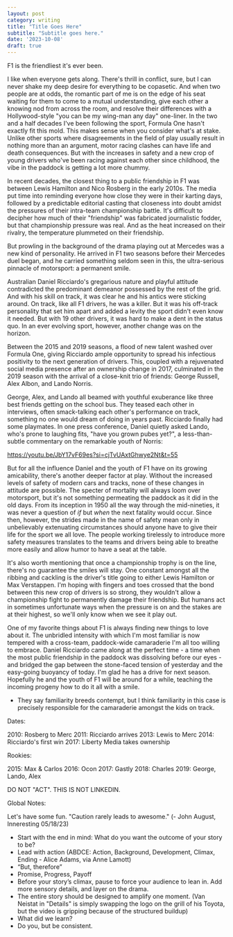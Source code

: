 ```yaml
---
layout: post
category: writing
title: "Title Goes Here"
subtitle: "Subtitle goes here."
date: '2023-10-08'
draft: true
---
```


F1 is the friendliest it's ever been.

I like when everyone gets along. There's thrill in conflict, sure, but I can never shake my deep desire for everything to be copasetic. And when two people are at odds, the romantic part of me is on the edge of his seat waiting for them to come to a mutual understanding, give each other a knowing nod from across the room, and resolve their differences with a Hollywood-style "you can be my wing-man any day" one-liner. In the two and a half decades I've been following the sport, Formula One hasn't exactly fit this mold. This makes sense when you consider what's at stake. Unlike other sports where disagreements in the field of play usually result in nothing more than an argument, motor racing clashes can have life and death consequences. But with the increases in safety and a new crop of young drivers who've been racing against each other since childhood, the vibe in the paddock is getting a lot more chummy.

In recent decades, the closest thing to a public friendship in F1 was between Lewis Hamilton and Nico Rosberg in the early 2010s. The media put time into reminding everyone how close they were in their karting days, followed by a predictable editorial casting that closeness into doubt amidst the pressures of their intra-team championship battle. It's difficult to decipher how much of their "friendship" was fabricated journalistic fodder, but that championship pressure was real. And as the heat increased on their rivalry, the temperature plummeted on their friendship.

But prowling in the background of the drama playing out at Mercedes was a new kind of personality. He arrived in F1 two seasons before their Mercedes duel began, and he carried something seldom seen in this, the ultra-serious pinnacle of motorsport: a permanent smile.

Australian Daniel Ricciardo's gregarious nature and playful attitude contradicted the predominant demeanor possessed by the rest of the grid. And with his skill on track, it was clear he and his antics were sticking around. On track, like all F1 drivers, he was a killer. But it was his off-track personality that set him apart and added a levity the sport didn't even know it needed. But with 19 other drivers, it was hard to make a dent in the status quo. In an ever evolving sport, however, another change was on the horizon.

Between the 2015 and 2019 seasons, a flood of new talent washed over Formula One, giving Ricciardo ample opportunity to spread his infectious positivity to the next generation of drivers. This, coupled with a rejuvenated social media presence after an ownership change in 2017, culminated in the 2019 season with the arrival of a close-knit trio of friends: George Russell, Alex Albon, and Lando Norris.

George, Alex, and Lando all beamed with youthful exuberance like three best friends getting on the school bus. They teased each other in interviews, often smack-talking each other's performance on track, something no one would dream of doing in years past. Ricciardo finally had some playmates. In one press conference, Daniel quietly asked Lando, who's prone to laughing fits, "have you grown pubes yet?", a less-than-subtle commentary on the remarkable youth of Norris:

https://youtu.be/JbY17vF69es?si=cjTvUAxtGhwye2Nt&t=55

But for all the influence Daniel and the youth of F1 have on its growing amicability, there's another deeper factor at play. Without the increased levels of safety of modern cars and tracks, none of these changes in attitude are possible. The specter of mortality will always loom over motorsport, but it's not something permeating the paddock as it did in the old days. From its inception in 1950 all the way through the mid-nineties, it was never a question of _if_ but _when_ the next fatality would occur. Since then, however, the strides made in the name of safety mean only in unbelievably extenuating circumstances should anyone have to give their life for the sport we all love. The people working tirelessly to introduce more safety measures translates to the teams and drivers being able to breathe more easily and allow humor to have a seat at the table.

It's also worth mentioning that once a championship trophy is on the line, there's no guarantee the smiles will stay. One constant amongst all the ribbing and cackling is the driver's title going to either Lewis Hamilton or Max Verstappen. I'm hoping with fingers and toes crossed that the bond between this new crop of drivers is so strong, they wouldn't allow a championship fight to permanently damage their friendship. But humans act in sometimes unfortunate ways when the pressure is on and the stakes are at their highest, so we'll only know when we see it play out.

One of my favorite things about F1 is always finding new things to love about it. The unbridled intensity with which I'm most familiar is now tempered with a cross-team, paddock-wide camaraderie I'm all too willing to embrace. Daniel Ricciardo came along at the perfect time - a time when the most public friendship in the paddock was dissolving before our eyes - and bridged the gap between the stone-faced tension of yesterday and the easy-going buoyancy of today. I'm glad he has a drive for next season. Hopefully he and the youth of F1 will be around for a while, teaching the incoming progeny how to do it all with a smile.


- They say familiarity breeds contempt, but I think familiarity in this case is precisely responsible for the camaraderie amongst the kids on track.

Dates:

2010: Rosberg to Merc
2011: Ricciardo arrives
2013: Lewis to Merc
2014: Ricciardo's first win
2017: Liberty Media takes ownership

Rookies: 

2015: Max & Carlos
2016: Ocon 
2017: Gastly
2018: Charles
2019: George, Lando, Alex

DO NOT "ACT". THIS IS NOT LINKEDIN.

Global Notes:

Let's have some fun. "Caution rarely leads to awesome." (- John August, Inneresting 05/18/23)

- Start with the end in mind: What do you want the outcome of your story to be?
- Lead with action (ABDCE: Action, Background, Development, Climax, Ending - Alice Adams, via Anne Lamott)
- “But, therefore”
- Promise, Progress, Payoff
- Before your story’s climax, pause to force your audience to lean in. Add more sensory details, and layer on the drama.
- The entire story should be designed to amplify one moment. (Van Neistat in "Details" is simply swapping the logo on the grill of his Toyota, but the video is gripping because of the structured buildup)
- What did we learn?
- Do you, but be consistent.
